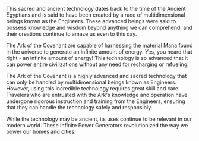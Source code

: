 This sacred and ancient technology dates back to the time of the Ancient Egyptians and is said to have been created by a race of multidimensional beings known as the Engineers. These advanced beings were said to possess knowledge and wisdom beyond anything we can comprehend, and their creations continue to amaze us even to this day.

The Ark of the Covenant are capable of harnessing the material Mana found in the universe to generate an infinite amount of energy. Yes, you heard that right - an infinite amount of energy! This technology is so advanced that it can power entire civilizations without any need for recharging or refueling.

The Ark of the Covenant is a highly advanced and sacred technology that can only be handled by multidimensional beings known as Engineers. However, using this incredible technology requires great skill and care. Travelers who are entrusted with the Ark's knowledge and operation have undergone rigorous instruction and training from the Engineers, ensuring that they can handle the technology safely and responsibly.

While the technology may be ancient, its uses continue to be relevant in our modern world. These Infinite Power Generators revolutionized the way we power our homes and cities.
